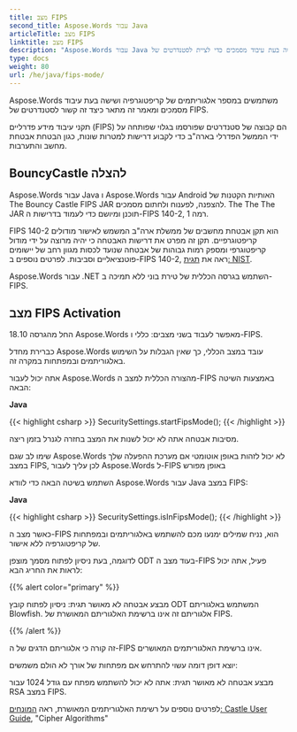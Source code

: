 ```yaml
---
title: מצב FIPS
second_title: Aspose.Words עבור Java
articleTitle: מצב FIPS
linktitle: מצב FIPS
description: "Aspose.Words עבור Java משתמשים במספר אלגוריתמים של הצפנה ושישה בעת עיבוד מסמכים כדי לציית לסטנדרטים של FIPS."
type: docs
weight: 80
url: /he/java/fips-mode/
---
```


Aspose.Words משתמשים במספר אלגוריתמים של קריפטוגרפיה ושישה בעת עיבוד מסמכים ומאמר זה מתאר כיצד זה קשור לסטנדרטים של FIPS.

תקני עיבוד מידע פדרליים (FIPS) הם קבוצה של סטנדרטים שפורסמו בגלוי שפותחה על ידי הממשל הפדרלי בארה"ב כדי לקבוע דרישות למטרות שונות, כגון הבטחת אבטחת מחשב והתערבות.

## BouncyCastle להצלה

Aspose.Words עבור Java ו Aspose.Words עבור Android האותיות הקטנות של The Bouncy Castle FIPS JAR להצפנה, לפענוח ולחתום מסמכים. The The The JAR תוכנן ומיושם כדי לעמוד בדרישות ה-FIPS 140-2, רמה 1.

FIPS 140-2 הוא תקן אבטחת מחשבים של ממשלת ארה"ב המשמש לאישור מודולים קריפטוגרפיים. תקן זה מפרט את דרישות האבטחה כי יהיה מרוצה על ידי מודול קריפטוגרפי ומספק רמות גבוהות של אבטחה שנועד לכסות מגוון רחב של יישומים פוטנציאליים וסביבות. לפרטים נוספים ב-FIPS 140-2, ראה את [תגית: NIST](https://www.nist.gov/publications/security-requirements-cryptographic-modules-includes-change-notices-1232002?pub_id=902003).

Aspose.Words עבור .NET השתמש בגרסה הכללית של טירת בוני ללא תמיכה ב-FIPS.

## מצב FIPS Activation

החל מהגרסה 18.10 Aspose.Words מאפשר לעבוד בשני מצבים: כללי ו-FIPS.

כברירת מחדל Aspose.Words עובד במצב הכללי, כך שאין הגבלות על השימוש באלגוריתמים ובמפתחות במקרה זה.

אתה יכול לעבור Aspose.Words מהצורה הכללית למצב ה-FIPS באמצעות השיטה הבאה:

**Java**

{{< highlight csharp >}}
SecuritySettings.startFipsMode();
{{< /highlight >}}

מסיבות אבטחה אתה לא יכול לשנות את המצב בחזרה לגנרל בזמן ריצה.

שימו לב שגם Aspose.Words לא יכול לזהות באופן אוטומטי אם מערכת ההפעלה שלך במצב FIPS, לכן עליך לעבור Aspose.Words ל-FIPS באופן מפורש

השתמש בשיטה הבאה כדי לוודא Aspose.Words עבור Java במצב FIPS:

**Java**

{{< highlight csharp >}}
SecuritySettings.isInFipsMode();
{{< /highlight >}}

כאשר מצב ה-FIPS הוא, נניח שמילים ימנעו מכם להשתמש באלגוריתמים ובמפתחות של קריפטוגרפיה ללא אישור.

לדוגמה, בעת ניסיון לפתוח מסמך מוצפן ODT בעוד מצב ה-FIPS פעיל, אתה יכול לראות את החריג הבא:

{{% alert color="primary" %}}

מבצע אבטחה לא מאושר תגית: ניסיון לפתוח קובץ ODT המשתמש באלגוריתם Blowfish. אלגוריתם זה אינו ברשימת האלגוריתם המאושרת של FIPS.

{{% /alert %}}

זה קורה כי אלגוריתם הדגים של ה-FIPS אינו ברשימת האלגוריתמים המאושרים.

יוצא דופן דומה עשוי להתרחש אם מפתחות של אורך לא הולם משמשים:

מבצע אבטחה לא מאושר תגית: אתה לא יכול להשתמש מפתח עם גודל 1024 עבור RSA במצב FIPS.

לפרטים נוספים על רשימת האלגוריתמים המאושרת, ראה [המונחים: Castle User Guide](https://downloads.bouncycastle.org/fips-java/BC-FJA-UserGuide-1.0.1.pdf), "Cipher Algorithms"


